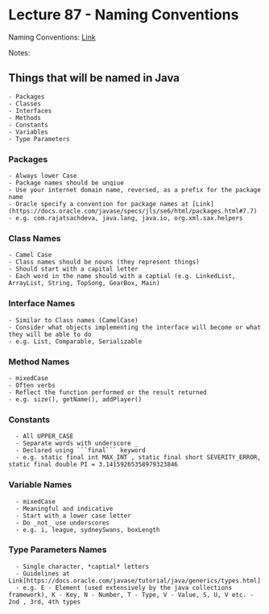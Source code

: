 # Lecture 87 - Naming Conventions 

Naming Conventions: [Link](https://docs.oracle.com/javase/tutorial/java/nutsandbolts/variables.html#naming)<br />

Notes: <br />

## Things that will be named in Java
	- Packages
	- Classes
	- Interfaces
	- Methods
	- Constants
	- Variables
	- Type Parameters

### Packages
	- Always lower Case
	- Package names should be unqiue
	- Use your internet domain name, reversed, as a prefix for the package name
	- Oracle specify a convention for package names at [Link](https://docs.oracle.com/javase/specs/jls/se6/html/packages.html#7.7)
	- e.g. com.rajatsachdeva, java.lang, java.io, org.xml.sax.helpers

### Class Names
	- Camel Case
	- Class names should be nouns (they represent things)
	- Should start with a capital letter
	- Each word in the name should with a captial (e.g. LinkedList, ArrayList, String, TopSong, GearBox, Main)

### Interface Names
	- Similar to Class names (CamelCase)
	- Consider what objects implementing the interface will become or what they will be able to do
	- e.g. List, Comparable, Serializable

### Method Names
	- mixedCase
	- Often verbs
	- Reflect the function performed or the result returned
	- e.g. size(), getName(), addPlayer()

### Constants
      - All UPPER_CASE
      - Separate words with underscore _
      - Declared using ```final``` keyword
      - e.g. static final int MAX_INT , static final short SEVERITY_ERROR, static final double PI = 3.14159265358979323846

### Variable Names
      - mixedCase
      - Meaningful and indicative
      - Start with a lower case letter
      - Do _not_ use underscores
      - e.g. i, league, sydneySwans, boxLength
  
### Type Parameters Names
      - Single character, *captial* letters
      - Guidelines at Link[https://docs.oracle.com/javase/tutorial/java/generics/types.html]
      - e.g. E - Element (used extensively by the java collections framework), K - Key, N - Number, T - Type, V - Value, S, U, V etc. - 2nd , 3rd, 4th types
      
